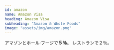 ```yaml
---
id: amazon
name: Amazon Visa
heading: Amazon Visa
subheading: "Amazon & Whole Foods"
image: "assets/img/amazon.png"
---
```

アマゾンとホール&middot;フージで<strong>５％</strong>。
レストランで２％。